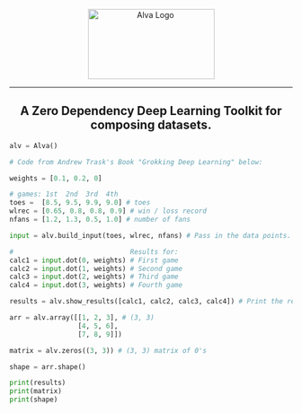 <p align="center">
  <img width="225px" height="125px" src="https://raw.githubusercontent.com/kazewaze/assets-holder/main/alva.png" alt="Alva Logo"/>
</p>

-------

<h2 align="center">A Zero Dependency Deep Learning Toolkit for composing datasets.</h2>

```py
alv = Alva()

# Code from Andrew Trask's Book "Grokking Deep Learning" below:

weights = [0.1, 0.2, 0]

# games: 1st  2nd  3rd  4th
toes =  [8.5, 9.5, 9.9, 9.0] # toes
wlrec = [0.65, 0.8, 0.8, 0.9] # win / loss record
nfans = [1.2, 1.3, 0.5, 1.0] # number of fans

input = alv.build_input(toes, wlrec, nfans) # Pass in the data points.

#                             Results for:
calc1 = input.dot(0, weights) # First game
calc2 = input.dot(1, weights) # Second game
calc3 = input.dot(2, weights) # Third game
calc4 = input.dot(3, weights) # Fourth game

results = alv.show_results([calc1, calc2, calc3, calc4]) # Print the results of each game.

arr = alv.array([[1, 2, 3], # (3, 3)
                 [4, 5, 6],
                 [7, 8, 9]])

matrix = alv.zeros((3, 3)) # (3, 3) matrix of 0's

shape = arr.shape()

print(results)
print(matrix)
print(shape)
```